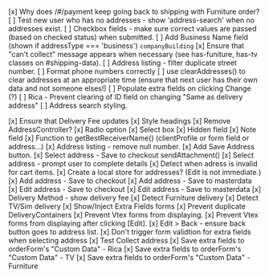 [x] Why does /#/payment keep going back to shipping with Furniture order?
[ ] Test new user who has no addresses - show 'address-search' when no addresses exist.
[ ] Checkbox fields - make sure correct values are passed (based on checked status) when submitted.
[ ] Add Business Name field (shown if addressType === 'business') `companyBuilding`
[x] Ensure that "can't collect" message appears when necessary (see has-funiture, has-tv classes on #shipping-data).
[ ] Address listing - filter duplicate street number.
[ ] Format phone numbers correctly
[ ] use clearAddresses() to clear addresses at an appropriate time (ensure that next user has their own data and not someone elses!)
[ ] Populate extra fields on clicking Change (?)
[ ] Rica - Prevent clearing of ID field on changing "Same as delivery address"
[ ] Address search styling.

[x] Ensure that Delivery Fee updates
[x] Style headings
[x] Remove AddressController?
[x] Radio option
[x] Select box
[x] Hidden field
[x] Note field
[x] Function to getBestReceiverName() (clientProfile or form field or address...)
[x] Address listing - remove null number.
[x] Add Save Address button.
[x] Select address - Save to checkout sendAttachment()
[x] Select address - prompt user to complete details
[x] Detect when adress is invalid for cart items.
[x] Create a local store for addresses? (Edit is not immediate.)
[x] Add address - Save to checkout
[x] Add address - Save to masterdata
[x] Edit address - Save to checkout
[x] Edit address - Save to masterdata
[x] Delivery Method - show delivery fee
[x] Detect Furniture delivery
[x] Detect TV/Sim delivery
[x] Show/Inject Extra Fields forms
[x] Prevent duplicate DeliveryContainers
[x] Prevent Vtex forms from displaying.
[x] Prevent Vtex forms from displaying after clicking [Edit].
[x] Edit > Back - ensure back button goes to address list.
[x] Don't trigger form validtion for extra fields when selecting address
[x] Test Collect address
[x] Save extra fields to orderForm's "Custom Data" - Rica
[x] Save extra fields to orderForm's "Custom Data" - TV
[x] Save extra fields to orderForm's "Custom Data" - Furniture
